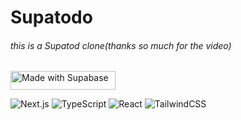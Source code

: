 # Supatodo
###### this is a Supatod clone(thanks so much for the video)

<a href="https://supabase.com">
  <img
    width="168"
    height="30"
    src="https://supabase.com/badge-made-with-supabase.svg"
    alt="Made with Supabase"
  />
</a>

![Next.js](https://img.shields.io/badge/Next.js-15-000000?style=for-the-badge&logo=next.js&logoColor=white)
![TypeScript](https://img.shields.io/badge/TypeScript-4.5-blue?style=for-the-badge&logo=typescript&logoColor=white)
![React](https://img.shields.io/badge/React-17-61DAFB?style=for-the-badge&logo=react&logoColor=white)
![TailwindCSS](https://img.shields.io/badge/TailwindCSS-2.2-06B6D4?style=for-the-badge&logo=tailwindcss&logoColor=white)
